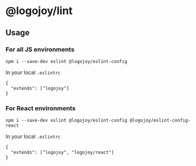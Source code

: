 # @logojoy/lint


## Usage


### For all JS environments
```
npm i --save-dev eslint @logojoy/eslint-config
```

In your local `.eslintrc`

```
{
  "extends": ["logojoy"]
}
```

### For React environments
```
npm i --save-dev eslint @logojoy/eslint-config @logojoy/eslint-config-react
```

In your local `.eslintrc`

```
{
  "extends": ["logojoy", "logojoy/react"]
}
```
